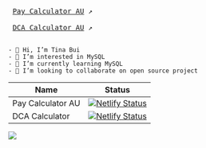 <kbd> <br> [Pay Calculator AU](https://pay-calculator-au.netlify.app/) ↗️ <br> </kbd>
<kbd> <br> [DCA Calculator AU](dca-calc.netlify.app) ↗️ <br> </kbd>



```
- 👋 Hi, I’m Tina Bui
- 👀 I’m interested in MySQL
- 🌱 I’m currently learning MySQL
- 💞️ I’m looking to collaborate on open source project
```




| Name | Status |
| ------- | ------ |
| Pay Calculator AU |  [![Netlify Status](https://api.netlify.com/api/v1/badges/e562c8cf-ce0e-4c81-9c5a-386168deeeea/deploy-status)](https://app.netlify.com/sites/pay-calculator-au/deploys) |
| DCA Calculator    |  [![Netlify Status](https://api.netlify.com/api/v1/badges/3a1af803-8d31-46ae-9fa8-2c28bf63cd5b/deploy-status)](https://app.netlify.com/sites/dca-calc/deploys)          |

![](https://komarev.com/ghpvc/?username=tinathuybui&style=flat&color=lightgrey&label=Profile%20Views)
